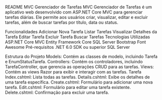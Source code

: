 README
MVC Gerenciador de Tarefas
MVC Gerenciador de Tarefas é um aplicativo web desenvolvido com ASP.NET Core MVC para gerenciar tarefas diárias. Ele permite aos usuários criar, visualizar, editar e excluir tarefas, além de buscar tarefas por título, data ou status.

Funcionalidades
Adicionar Nova Tarefa
Listar Tarefas
Visualizar Detalhes da Tarefa
Editar Tarefa
Excluir Tarefa
Buscar Tarefas
Tecnologias Utilizadas
ASP.NET Core MVC
Entity Framework Core
SQL Server
Bootstrap
Font Awesome
Pré-requisitos
.NET 6.0 SDK ou superior
SQL Server


Estrutura do Projeto
Models: Contém as classes de modelo, incluindo Tarefa e EnumStatusTarefa.
Controllers: Contém os controladores, incluindo TarefaController, que gerencia as operações CRUD para as tarefas.
Views: Contém as views Razor para exibir e interagir com as tarefas.
Tarefa
Index.cshtml: Lista todas as tarefas.
Details.cshtml: Exibe os detalhes de uma tarefa específica.
Create.cshtml: Formulário para adicionar uma nova tarefa.
Edit.cshtml: Formulário para editar uma tarefa existente.
Delete.cshtml: Confirmação para excluir uma tarefa.
